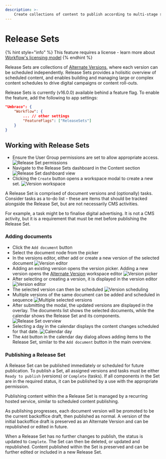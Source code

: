 ```yaml
---
description: >-
    Create collections of content to publish according to multi-stage scheduling rules.
---
```


# Release Sets

{% hint style="info" %}
This feature requires a license - learn more about [Workflow's licensing model](https://umbraco.com/products/umbraco-workflow)
{% endhint %}

Release Sets are collections of [Alternate Versions](../alternate-versions/alternate-versions.md), where each version can be scheduled independently. Release Sets provides a holisitic overview of scheduled content, and enables building and managing large or complex content schedules to drive digital campaigns or content roll-outs.

Release Sets is currently (v16.0.0) available behind a feature flag. To enable the feature, add the following to app settings:

```json
"Umbraco": {
    "Workflow": {
        ... // other settings
        "FeatureFlags": ["ReleaseSets"]
    }
}
```

## Working with Release Sets

-   Ensure the User Group permissions are set to allow appropriate access.
    ![Release Set permissions](images/release-set-permissions.png)
-   Navigate to the Release Sets dashboard in the Content section
    ![Release Set dashboard view](images/release-sets-dashboard.png)
-   Clicking the `Create` button opens a workspace modal to create a new set.
    ![Version workspace](images/release-set-workspace-editor.png)

A Release Set is comprised of document versions and (optionally) tasks. Consider tasks as a to-do list - these are items that should be tracked alongside the Release Set, but are not necessarily CMS activities.

For example, a task might be to finalise digital advertising. It is not a CMS activity, but it is a requirement that must be met before publishing the Release Set.

### Adding documents

-   Click the `Add document` button
-   Select the document node from the picker
-   In the versions editor, either add or create a new version of the selected document
![Version editor](images/versions-editor.png)
-   Adding an existing version opens the version picker. Adding a new version opens the [Alternate Version](../alternate-versions/alternate-versions.md) workspace editor
![Version picker](images/version-picker.png)
- After selecting or creating a version, it is displayed in the version editor
![Version editor](images/version-editor-2.png)
- The selected version can then be scheduled
![Version scheduling](images/version-scheduling.png)
- Multiple versions of the same document can be added and scheduled in sequence
![Multiple selected versions](images/version-editor-3.png)
- After submitting the modal, the updated versions are displayed in the overlay. The documents list shows the selected documents, while the calendar shows the Release Set and its components.
![Release Set overview](images/release-set-overview.png)
- Selecting a day in the calendar displays the content changes scheduled for that date.
![Calendar day](images/calendar-day.png)
- The `Add` button in the calendar day dialog allows adding items to the Release Set, similar to the `Add document` button in the main overview.

### Publishing a Release Set

A Release Set can be published immediately or scheduled for future publication. To publish a Set, all assigned versions and tasks must be either `Ready to publish` (versions) or `Complete` (tasks). If all components in the Set are in the required status, it can be published by a use with the appropriate permission.

Publishing content within the a Release Set is managed by a recurring hosted service, similar to scheduled content publishing.

As publishing progresses, each document version will be promoted to be the current backoffice draft, then published as normal. A version of the initial backoffice draft is preserved as an Alternate Version and can be republished or edited in future.

When a Release Set has no further changes to publish, the status is updated to `Complete`. The Set can then be deleted, or updated and republished. Content published within the Set is preserved and can be further edited or included in a new Release Set.